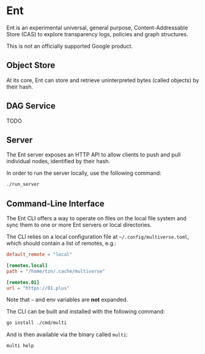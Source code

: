 # Ent

Ent is an experimental universal, general purpose, Content-Addressable Store (CAS) to explore transparency logs, policies and graph structures.

This is not an officially supported Google product.

## Object Store

At its core, Ent can store and retrieve uninterpreted bytes (called objects) by their hash.

## DAG Service

TODO

## Server

The Ent server exposes an HTTP API to allow clients to push and pull individual nodes, identified by their hash.

In order to run the server locally, use the following command:

```bash
./run_server
```

## Command-Line Interface

The Ent CLI offers a way to operate on files on the local file system and sync them to one or more Ent servers or local directories.

The CLI relies on a local configuration file at `~/.config/multiverse.toml`, which should contain a list of remotes, e.g.:

```toml
default_remote = "local"

[remotes.local]
path = "/home/tzn/.cache/multiverse"

[remotes.01]
url = "https://01.plus"
```

Note that `~` and env variables are **not** expanded.

The CLI can be built and installed with the following command:

```bash
go install ./cmd/multi
```

And is then available via the binary called `multi`:

```bash
multi help
```
